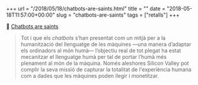 +++
url = "/2018/05/18/chatbots-are-saints.html"
title = ""
date = "2018-05-18T11:57:00+00:00"
slug = "chatbots-are-saints"
tags = ["retalls"]
+++

📎 [Chatbots are saints](http://www.roughtype.com/?p=8456)

> Tot i que els *chatbots* s’han presentat com un mitjà per a la humanització del llenguatge de les màquines —una manera d’adaptar els ordinadors al món humà— l’objectiu real de tot plegat ha estat mecanitzar el llenguatge humà per tal de portar l’humà més plenament al món de la màquina. Només aleshores Silicon Valley pot complir la seva missió de capturar la totalitat de l'experiència humana com a dades que les màquines poden llegir i monetitzar.